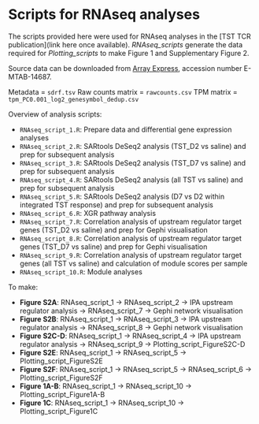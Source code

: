 # Scripts for RNAseq analyses

The scripts provided here were used for RNAseq analyses in the [TST TCR publication](link here once available). _RNAseq_scripts_ generate the data required for _Plotting_scripts_ to make Figure 1 and Supplementary Figure 2. 

Source data can be downloaded from [Array Express](https://www.ebi.ac.uk/arrayexpress), accession number E-MTAB-14687.
 
Metadata = `sdrf.tsv`
Raw counts matrix = `rawcounts.csv`
TPM matrix = `tpm_PC0.001_log2_genesymbol_dedup.csv`

Overview of analysis scripts:
* `RNAseq_script_1.R`: Prepare data and differential gene expression analyses
* `RNAseq_script_2.R`: SARtools DeSeq2 analysis (TST_D2 vs saline) and prep for subsequent analysis
* `RNAseq_script_3.R`: SARtools DeSeq2 analysis (TST_D7 vs saline) and prep for subsequent analysis
* `RNAseq_script_4.R`: SARtools DeSeq2 analysis (all TST vs saline) and prep for subsequent analysis
* `RNAseq_script_5.R`: SARtools DeSeq2 analysis (D7 vs D2 within integrated TST response) and prep for subsequent analysis
* `RNAseq_script_6.R`: XGR pathway analysis
* `RNAseq_script_7.R`: Correlation analysis of upstream regulator target genes (TST_D2 vs saline) and prep for Gephi visualisation
* `RNAseq_script_8.R`: Correlation analysis of upstream regulator target genes (TST_D7 vs saline) and prep for Gephi visualisation
* `RNAseq_script_9.R`: Correlation analysis of upstream regulator target genes (all TST vs saline) and calculation of module scores per sample
* `RNAseq_script_10.R`: Module analyses

To make:
* **Figure S2A**: RNAseq_script_1 &rarr; RNAseq_script_2 &rarr; IPA upstream regulator analysis &rarr; RNAseq_script_7 &rarr; Gephi network visualisation
* **Figure S2B**: RNAseq_script_1 &rarr; RNAseq_script_3 &rarr; IPA upstream regulator analysis &rarr; RNAseq_script_8 &rarr; Gephi network visualisation
* **Figure S2C-D**: RNAseq_script_1 &rarr; RNAseq_script_4 &rarr; IPA upstream regulator analysis &rarr; RNAseq_script_9 &rarr; Plotting_script_FigureS2C-D
* **Figure S2E**: RNAseq_script_1 &rarr; RNAseq_script_5 &rarr; Plotting_script_FigureS2E
* **Figure S2F**: RNAseq_script_1 &rarr; RNAseq_script_5 &rarr; RNAseq_script_6 &rarr; Plotting_script_FigureS2F
* **Figure 1A-B**: RNAseq_script_1 &rarr; RNAseq_script_10 &rarr; Plotting_script_Figure1A-B
* **Figure 1C**: RNAseq_script_1 &rarr; RNAseq_script_10 &rarr; Plotting_script_Figure1C